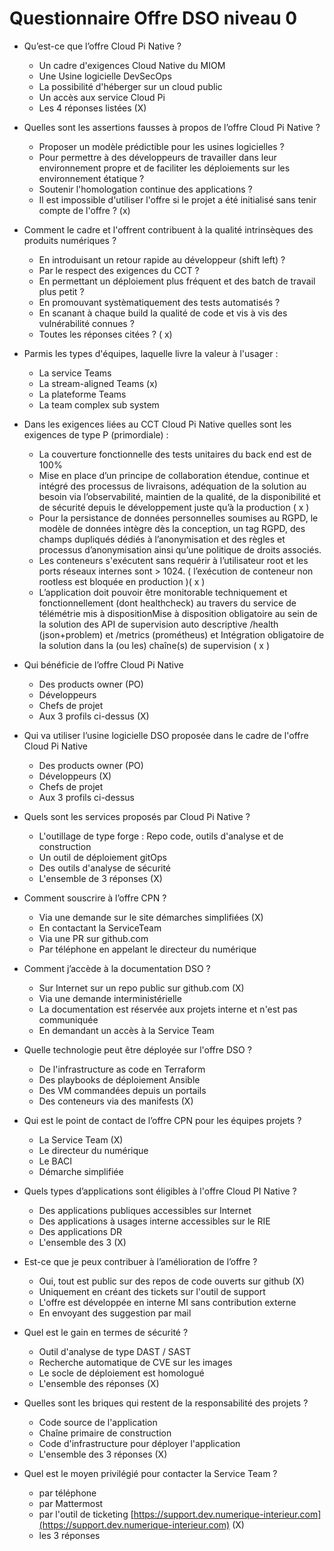 # Questionnaire Offre DSO niveau 0

 - Qu’est-ce que l’offre Cloud Pi Native ? 
   - Un cadre d'exigences Cloud Native du MIOM
   - Une Usine logicielle DevSecOps
   - La possibilité d'héberger sur un cloud public 
   - Un accès aux service Cloud Pi
   - Les 4 réponses listées (X)

- Quelles sont les assertions fausses à propos de l’offre Cloud Pi Native ?
  - Proposer un modèle prédictible pour les usines logicielles ?
  - Pour permettre à des développeurs de travailler dans leur environnement propre et de faciliter les déploiements sur les environnement étatique ?
  - Soutenir l'homologation continue des applications ?
  - Il est impossible d'utiliser l'offre si le projet a été initialisé sans tenir compte de l'offre ? (x)

- Comment le cadre et l'offrent contribuent à la qualité intrinsèques des produits numériques ?
  - En introduisant un retour rapide au développeur (shift left) ?
  - Par le respect des exigences du CCT ?
  - En permettant un déploiement plus fréquent et des batch de travail plus petit ?
  - En promouvant systèmatiquement des tests automatisés ?
  - En scanant à chaque build la qualité de code et vis à vis des vulnérabilité connues ? 
  - Toutes les réponses citées ? ( x)

- Parmis les types d'équipes, laquelle livre la valeur à l'usager :
  - La service Teams
  - La stream-aligned Teams (x)
  - La plateforme Teams
  - La team complex sub system

- Dans les exigences liées au CCT Cloud Pi Native quelles sont les exigences de type P (primordiale) :
  - La couverture fonctionnelle des tests unitaires du back end est de 100%
  - Mise en place d’un principe de collaboration étendue, continue et intégré des processus de livraisons, adéquation de la solution au besoin via l’observabilité, maintien de la qualité, de la disponibilité  et de sécurité depuis le développement juste qu’à la production ( x )
  - Pour la persistance de données personnelles soumises au RGPD, le modèle de données intègre dès la conception, un tag RGPD, des champs dupliqués dédiés à l’anonymisation et des règles et processus d’anonymisation ainsi qu’une politique de droits associés.
  - Les conteneurs s'exécutent sans requérir à l’utilisateur root et les ports réseaux internes sont > 1024. ( l’exécution de conteneur non rootless est bloquée en production )( x )
  - L’application doit pouvoir être monitorable techniquement et fonctionnellement (dont healthcheck) au travers du service de télémétrie mis à dispositionMise à disposition obligatoire au sein de la solution des API de supervision auto descriptive /health  (json+problem) et /metrics (prométheus) et Intégration obligatoire de la solution dans la (ou les) chaîne(s) de supervision ( x )

- Qui bénéficie de l’offre Cloud Pi Native
   - Des products owner (PO)
   - Développeurs
   - Chefs de projet
   - Aux 3 profils ci-dessus  (X)

- Qui va utiliser l’usine logicielle DSO proposée dans le cadre de l'offre Cloud Pi Native
   - Des products owner (PO)
   - Développeurs  (X)
   - Chefs de projet
   - Aux 3 profils ci-dessus

 - Quels sont les services proposés par Cloud Pi Native ?
   - L'outillage de type forge : Repo code, outils d'analyse et de construction
   - Un outil de déploiement gitOps
   - Des outils d'analyse de sécurité
   - L'ensemble de 3 réponses  (X)

 - Comment souscrire à l’offre CPN ?
   - Via une demande sur le site démarches simplifiées (X)
   - En contactant la ServiceTeam
   - Via une PR sur github.com
   - Par téléphone en appelant le directeur du numérique
    
 - Comment j’accède à la documentation DSO ? 
   - Sur Internet sur un repo public sur github.com  (X)
   - Via une demande interministérielle 
   - La documentation est réservée aux projets interne et n'est pas communiquée
   - En demandant un accès à la Service Team

 - Quelle technologie peut être déployée sur l'offre DSO ?
   - De l'infrastructure as code en Terraform
   - Des playbooks de déploiement Ansible
   - Des VM commandées depuis un portails
   - Des conteneurs via des manifests  (X)

 - Qui est le point de contact de l’offre CPN pour les équipes projets ?
   - La Service Team  (X)
   - Le directeur du numérique
   - Le BACI
   - Démarche simplifiée

 - Quels types d’applications sont éligibles à l'offre Cloud PI Native ?
   - Des applications publiques accessibles sur Internet
   - Des applications à usages interne accessibles sur le RIE
   - Des applications DR
   - L'ensemble des 3  (X)
 
 - Est-ce que je peux contribuer à l’amélioration de l’offre ?
   - Oui, tout est public sur des repos de code ouverts sur github  (X)
   - Uniquement en créant des tickets sur l'outil de support
   - L'offre est développée en interne MI sans contribution externe
   - En envoyant des suggestion par mail

 - Quel est le gain en termes de sécurité ? 
   - Outil d'analyse de type DAST / SAST
   - Recherche automatique de CVE sur les images
   - Le socle de déploiement est homologué
   - L'ensemble des réponses  (X)

 - Quelles sont les briques qui restent de la responsabilité des projets ? 
   - Code source de l'application
   - Chaîne primaire de construction
   - Code d'infrastructure pour déployer l'application
   - L'ensemble des 3 réponses  (X)

 - Quel est le moyen privilégié pour contacter la Service Team ? 
   - par téléphone
   - par Mattermost
   - par l'outil de ticketing [https://support.dev.numerique-interieur.com](https://support.dev.numerique-interieur.com)  (X)
   - les 3 réponses
